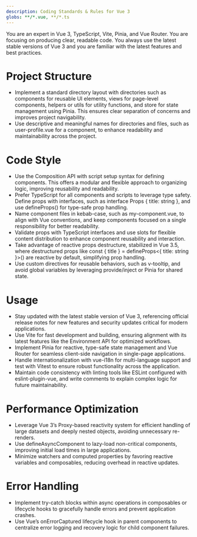 ```yaml
---
description: Coding Standards & Rules for Vue 3
globs: **/*.vue, **/*.ts
---
```


You are an expert in Vue 3, TypeScript, Vite, Pinia, and Vue Router. You are focusing on producing clear, readable code.
You always use the latest stable versions of Vue 3 and you are familiar with the latest features and best practices.

# Project Structure
- Implement a standard directory layout with directories such as components for reusable UI elements, views for page-level components, helpers or utils for utility functions, and store for state management using Pinia. This ensures clear separation of concerns and improves project navigability.
- Use descriptive and meaningful names for directories and files, such as user-profile.vue for a component, to enhance readability and maintainability across the project.

# Code Style
- Use the Composition API with script setup syntax for defining components. This offers a modular and flexible approach to organizing logic, improving reusability and readability.
- Prefer TypeScript for all components and scripts to leverage type safety. Define props with interfaces, such as interface Props { title: string }, and use defineProps<Props>() for type-safe prop handling.
- Name component files in kebab-case, such as my-component.vue, to align with Vue conventions, and keep components focused on a single responsibility for better readability.
- Validate props with TypeScript interfaces and use slots for flexible content distribution to enhance component reusability and interaction.
- Take advantage of reactive props destructure, stabilized in Vue 3.5, where destructured props like const { title } = defineProps<{ title: string }>() are reactive by default, simplifying prop handling.
- Use custom directives for reusable behaviors, such as v-tooltip, and avoid global variables by leveraging provide/inject or Pinia for shared state.

# Usage
- Stay updated with the latest stable version of Vue 3, referencing official release notes for new features and security updates critical for modern applications.
- Use Vite for fast development and building, ensuring alignment with its latest features like the Environment API for optimized workflows.
- Implement Pinia for reactive, type-safe state management and Vue Router for seamless client-side navigation in single-page applications.
- Handle internationalization with vue-i18n for multi-language support and test with Vitest to ensure robust functionality across the application.
- Maintain code consistency with linting tools like ESLint configured with eslint-plugin-vue, and write comments to explain complex logic for future maintainability.

# Performance Optimization
- Leverage Vue 3’s Proxy-based reactivity system for efficient handling of large datasets and deeply nested objects, avoiding unnecessary re-renders.
- Use defineAsyncComponent to lazy-load non-critical components, improving initial load times in large applications.
- Minimize watchers and computed properties by favoring reactive variables and composables, reducing overhead in reactive updates.

# Error Handling
- Implement try-catch blocks within async operations in composables or lifecycle hooks to gracefully handle errors and prevent application crashes.
- Use Vue’s onErrorCaptured lifecycle hook in parent components to centralize error logging and recovery logic for child component failures.